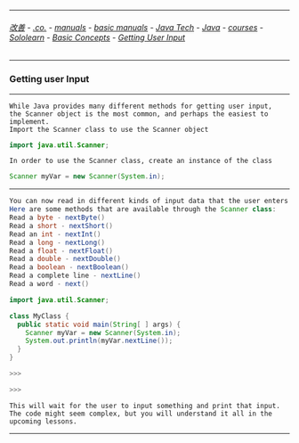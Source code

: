 
---

###### [改善](https://github.com/ttltrk/0C/blob/master/README.MD) - [.co.](https://github.com/ttltrk/PRG/blob/master/CODING.MD) - [manuals](https://github.com/ttltrk/PRG/blob/master/MAN.MD) - [basic manuals](https://github.com/ttltrk/PRG/blob/master/MANUALS.MD) - [Java Tech](https://github.com/ttltrk/PRG/blob/master/JAVA/DOC/JT/JT.MD) - [Java](https://github.com/ttltrk/PRG/blob/master/JAVA/DOC/OJM/OJM.MD) - [courses](https://github.com/ttltrk/PRG/blob/master/JAVA/DOC/CM/JT.MD) - [Sololearn](https://github.com/ttltrk/PRG/blob/master/JAVA/DOC/SL/SL.MD) - [Basic Concepts](https://github.com/ttltrk/PRG/blob/master/JAVA/DOC/SL/01/01.MD) - [Getting User Input](https://github.com/ttltrk/PRG/edit/master/JAVA/DOC/SL/01/0108/0108.MD)

---

### Getting user Input

---

```
While Java provides many different methods for getting user input, 
the Scanner object is the most common, and perhaps the easiest to implement. 
Import the Scanner class to use the Scanner object
```

```java
import java.util.Scanner; 
```

```
In order to use the Scanner class, create an instance of the class
```

```java
Scanner myVar = new Scanner(System.in);
```

---

```java
You can now read in different kinds of input data that the user enters. 
Here are some methods that are available through the Scanner class:
Read a byte - nextByte()
Read a short - nextShort()
Read an int - nextInt()
Read a long - nextLong()
Read a float - nextFloat()
Read a double - nextDouble()
Read a boolean - nextBoolean()
Read a complete line - nextLine()
Read a word - next()
```

```java
import java.util.Scanner;

class MyClass {
  public static void main(String[ ] args) {
    Scanner myVar = new Scanner(System.in);
    System.out.println(myVar.nextLine());        
  }
}

>>>

>>>
```

```
This will wait for the user to input something and print that input.
The code might seem complex, but you will understand it all in the upcoming lessons.
```

---

